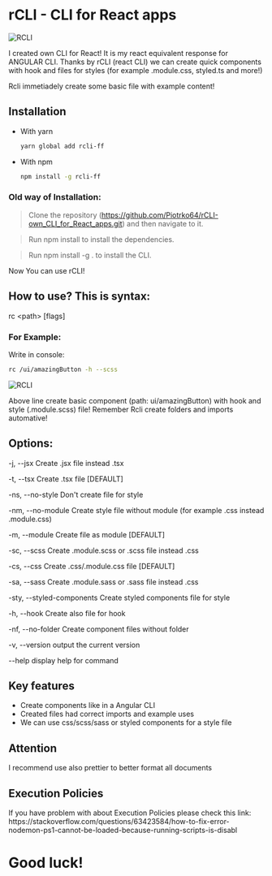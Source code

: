# rCLI - CLI for React apps

<img src="https://github.com/Piotrko64/rCLI-own_CLI_for_React_apps/assets/77500425/a15eaa56-822f-4e0a-bea6-677d582e5744" title="RCLI" alt="RCLI"/>

<p> I created own CLI for React! It is my react equivalent response for ANGULAR CLI.
Thanks by rCLI (react CLI) we can create quick components with hook and files for styles (for example .module.css, styled.ts and more!)</p>

<p>Rcli immetiadely create some basic file with example content! </p>

## Installation

-   With yarn

    ```sh
    yarn global add rcli-ff
    ```

-   With npm

    ```sh
    npm install -g rcli-ff
    ```

### Old way of Installation:

> Clone the repository (https://github.com/Piotrko64/rCLI-own_CLI_for_React_apps.git) and then navigate to it.

> Run npm install to install the dependencies.

> Run npm install -g . to install the CLI.

Now You can use rCLI!

## How to use? This is syntax:

rc \<path\> [flags]

### For Example:

Write in console:
<br>

```sh
rc /ui/amazingButton -h --scss
```

<p> <img src="https://github.com/Piotrko64/rCLI-own_CLI_for_React_apps/assets/77500425/fa252993-61c1-4962-97c1-3581332d6829" title="RCLI" alt="RCLI"/></p>

Above line create basic component (path: ui/amazingButton) with hook and style (.module.scss) file! Remember Rcli create folders and imports automative!

## Options:

-j, --jsx Create .jsx file instead .tsx

-t, --tsx Create .tsx file [DEFAULT]

-ns, --no-style Don't create file for style

-nm, --no-module Create style file without module (for example .css instead .module.css)

-m, --module Create file as module [DEFAULT]

-sc, --scss Create .module.scss or .scss file instead .css

-cs, --css Create .css/.module.css file [DEFAULT]

-sa, --sass Create .module.sass or .sass file instead .css

-sty, --styled-components Create styled components file for style

-h, --hook Create also file for hook

-nf, --no-folder Create component files without folder

-v, --version output the current version

--help display help for command

## Key features

-   Create components like in a Angular CLI
-   Created files had correct imports and example uses
-   We can use css/scss/sass or styled components for a style file

## Attention

I recommend use also prettier to better format all documents

## Execution Policies

<p> If you have problem with about Execution Policies please check this link:
https://stackoverflow.com/questions/63423584/how-to-fix-error-nodemon-ps1-cannot-be-loaded-because-running-scripts-is-disabl
</p>

# Good luck!
